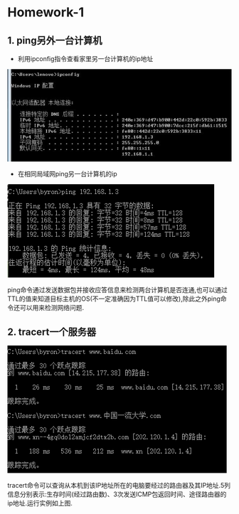 # Homework-1

## 1. ping另外一台计算机

* 利用ipconfig指令查看家里另一台计算机的ip地址

![getip](getip.jpg)

* 在相同局域网ping另一台计算机的ip

![ping](ping.png)

ping命令通过发送数据包并接收应答信息来检测两台计算机是否连通,也可以通过TTL的值来知道目标主机的OS(不一定准确因为TTL值可以修改),除此之外ping命令还可以用来检测网络问题.

## 2. tracert一个服务器

![tracert](tracert.png)

tracert命令可以查询从本机到该IP地址所在的电脑要经过的路由器及其IP地址.5列信息分别表示:生存时间(经过路由数)、3次发送ICMP包返回时间、途径路由器的ip地址.运行实例如上图.

